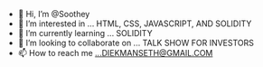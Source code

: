 - 👋 Hi, I’m @Soothey
- 👀 I’m interested in ... HTML, CSS, JAVASCRIPT, AND SOLIDITY
- 🌱 I’m currently learning ... SOLIDITY
- 💞️ I’m looking to collaborate on ... TALK SHOW FOR INVESTORS 
- 📫 How to reach me ...DIEKMANSETH@GMAIL.COM

<!---
Soothey/Soothey is a ✨ special ✨ repository because its `README.md` (this file) appears on your GitHub profile.
You can click the Preview link to take a look at your changes.
--->
